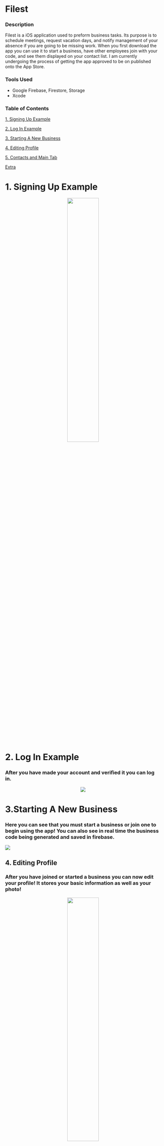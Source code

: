 # Filest

### Description

Filest is a iOS application used to preform business tasks. Its purpose is to schedule meetings, request vacation days, and notify management of your absence if you are going to be missing work. When you first download the app you can use it to start a business, have other employees join with your code, and see them displayed on your contact list. I am currently undergoing the process of getting the app approved to be on published onto the App Store.

### Tools Used

- Google Firebase, Firestore, Storage
- Xcode

### Table of Contents

[1. Signing Up Example](#a)

[2. Log In Example](#b)

[3. Starting A New Business](#c)

[4. Editing Profile](#d)

[5. Contacts and Main Tab](#e)

[Extra](#f)


# 1. Signing Up Example

<p name="a" align="center">
  <img src="Videos/SignUpExample.gif" width="45%" height="45%"/>
</p>

# 2. Log In Example

### After you have made your account and verified it you can log in.

<p name="b" align="center">
  <img src="Videos/LogInExampleWithVerification.gif" />
</p>

# 3.Starting A New Business

### Here you can see that you must start a business or join one to begin using the app! You can also see in real time the business code being generated and saved in firebase.

<p name="c" >
  <img src="Videos/StartingBusinessExample.gif" />
</p>

## 4. Editing Profile

### After you have joined or started a business you can now edit your profile! It stores your basic information as well as your photo!

<p name="d" align="center">
  <img src="Videos/EditingProfileExample.gif" width="45%" height="45%"/>
</p>

# Contacts and Main Tab

### Once people have joined your business you can see them on your contacts list! Then in your Main tab you can preform company tasks.

<p name="e" align="center">
  <img src="Videos/Contacts&MainExample.gif" width="45%" height="45%"/>
</p>

## Extra: 

<p name="f"></p>
## Email Verification

### When you tap sign up you are alerted to open one of three mail apps that you may have. Tapping on one will open the app if you have it installed. You are also sent an email verification via firebase email verification. Once you verify your email you can then log into Filest! Yay!

- Here you can see the alert

<p align="center">
  <img src="Videos/EmailVerificationExamplePart1.gif" width="45%" height="45%"/>
</p>

- Here is the email verification

![](Videos/EmailVerificationExamplePart2.gif)

### Here is a working example of the correct username and password, but without verifying your email.

<p align="center">
  <img src="Videos/LogInExampleNoVerification.gif" />
</p>
